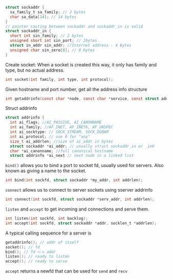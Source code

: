 
```c
struct sockaddr {
  sa_family_t sa_family; // 2 bytes
  char sa_data[14]; // 14 bytes
}
// pointer casting between sockaddr and sockaddr_in is valid
struct sockaddr_in {
  short int sin_family; // 2 bytes
  unsigned short int sin_port; // 2bytes
  struct in_addr sin_addr; //Internet address - 4 bytes
  unsigned char sin_zero[8]; // 8 bytes
}
```

Create socket:
When a socket is created this way, it only has family and type, but no actual
address.
```c
int socket(int family, int type, int protocol);
```

Given hostname and port number, get all the address info structure

```c
int getaddrinfo(const char *node, const char *service, const struct addrinfo *hints, struct addrinfo **result);
```

Struct addrinfo

```c
struct addrinfo {
  int ai_flags; //AI_PASSIVE, AI_CANONNAME
  int ai_family; //AF_INET, AF_INET6, AF_UNSPEC
  int ai_socktype: // SOCK_STREAM, SOCK_DGRAM
  int ai_protocol; // use 0 for "any"
  size_t ai_addrlen; //size of ai_addr in bytes
  struct sockaddr *ai_addr; // usually struct sockaddr_in or _in6
  char *ai_canonname; //full canonical hostname
  struct addrinfo *ai_next // next node in a linked list
```

`bind()` allows you to bind a port to socket fd, usually used for servers.
Also known as giving a name to the socket.
```c
int bind(int sockfd, struct sockaddr *my_addr, int addrlen);
```

`connect` allows us to connect to server sockets using sserver addrinfo
```c
int connect(int sockfd, struct sockaddr *serv_addr, int addrlen);
```

`listen` and `accept` to get incoming and connections and serve them.

```c
int listen(int sockfd, int backlog);
int accept(int sockfd, struct sockaddr *addr, socklen_t *addrlen);
```

A typical calling sequence for a server is 
```c
getaddrinfo(); // addr of itself
socket(); // fd
bind(); // fd <-> addr
listen(); // ready to listen
accept(); // ready to serve
```

`accept` returns a newfd that can be used for `send` and `recv`



